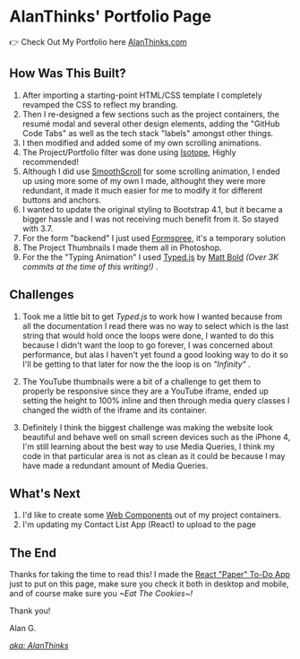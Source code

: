 # AlanThinks' Portfolio Page

👉 Check Out My Portfolio here [AlanThinks.com](http://alanthinks.com)

## How Was This Built?

1.  After importing a starting-point HTML/CSS template I completely revamped the CSS to reflect my branding.
2.  Then I re-designed a few sections such as the project containers, the resumé modal and several other design elements, adding the "GitHub Code Tabs" as well as the tech stack "labels" amongst other things.
3.  I then modified and added some of my own scrolling animations.
4.  The Project/Portfolio filter was done using [Isotope](https://isotope.metafizzy.co/), Highly recommended!
5.  Although I did use [SmoothScroll](http://www.smoothscroll.net/) for some scrolling animation, I ended up using more some of my own I made, althought they were more redundant, it made it much easier for me to modify it for different buttons and anchors.
6.  I wanted to update the original styling to Bootstrap 4.1, but it became a bigger hassle and I was not receiving much benefit from it. So stayed with 3.7.
7.  For the form "backend" I just used [Formspree](http://formspree.io), it's a temporary solution
8.  The Project Thumbnails I made them all in Photoshop.
9.  For the the "Typing Animation" I used [Typed.js](https://mattboldt.com/typed.js/) by [Matt Bold](https://github.com/mattboldt) _(Over 3K commits at the time of this writing!)_ .

## Challenges

1.  Took me a little bit to get _Typed.js_ to work how I wanted because from all the documentation I read there was no way to select which is the last string that would hold once the loops were done, I wanted to do this because I didn't want the loop to go forever, I was concerned about performance, but alas I haven't yet found a good looking way to do it so I'll be getting to that later for now the the loop is on _"Infinity"_ .

2.  The YouTube thumbnails were a bit of a challenge to get them to properly be responsive since they are a YouTube iframe, ended up setting the height to 100% inline and then through media query classes I changed the width of the iframe and its container.

3.  Definitely I think the biggest challenge was making the website look beautiful and behave well on small screen devices such as the iPhone 4, I'm still learning about the best way to use Media Queries, I think my code in that particular area is not as clean as it could be because I may have made a redundant amount of Media Queries.

## What's Next

1.  I'd like to create some [Web Components](http://webcomponents.org) out of my project containers.
2.  I'm updating my Contact List App (React) to upload to the page

## The End

Thanks for taking the time to read this! I made the [React "Paper" To-Do App](http://alanthinks.com/projects/paper-to-do-list-app/index.html) just to put on this page, make sure you check it both in desktop and mobile, and of course make sure you _~Eat The Cookies~!_

Thank you!

Alan G.

[_aka: AlanThinks_](http://AlanThinks.com)
